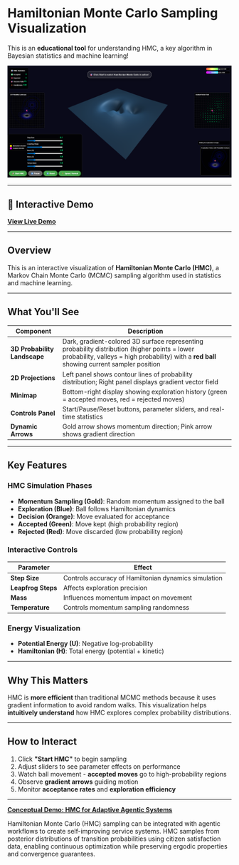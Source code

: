 # Hamiltonian Monte Carlo Sampling Visualization
This is an **educational tool** for understanding HMC, a key algorithm in Bayesian statistics and machine learning!

![HMC Visualization Preview](https://github.com/nbahador/Hamiltonian_Monte_Carlo_Sampling_Visualization/blob/main/img.png)

---

## 🔗 Interactive Demo

[**View Live Demo**](https://nbahador.github.io/Hamiltonian_Monte_Carlo_Sampling_Visualization/Hamiltonian%20Monte%20Carlo%20Sampling.html)

---

## Overview

This is an interactive visualization of **Hamiltonian Monte Carlo (HMC)**, a Markov Chain Monte Carlo (MCMC) sampling algorithm used in statistics and machine learning.

---

## What You'll See

| Component | Description |
|-----------|-------------|
| **3D Probability Landscape** | Dark, gradient-colored 3D surface representing probability distribution (higher points = lower probability, valleys = high probability) with a **red ball** showing current sampler position |
| **2D Projections** | Left panel shows contour lines of probability distribution; Right panel displays gradient vector field |
| **Minimap** | Bottom-right display showing exploration history (green = accepted moves, red = rejected moves) |
| **Controls Panel** | Start/Pause/Reset buttons, parameter sliders, and real-time statistics |
| **Dynamic Arrows** | Gold arrow shows momentum direction; Pink arrow shows gradient direction |

---

## Key Features

### HMC Simulation Phases
- **Momentum Sampling (Gold)**: Random momentum assigned to the ball
- **Exploration (Blue)**: Ball follows Hamiltonian dynamics
- **Decision (Orange)**: Move evaluated for acceptance
- **Accepted (Green)**: Move kept (high probability region)
- **Rejected (Red)**: Move discarded (low probability region)

### Interactive Controls
| Parameter | Effect |
|-----------|--------|
| **Step Size** | Controls accuracy of Hamiltonian dynamics simulation |
| **Leapfrog Steps** | Affects exploration precision |
| **Mass** | Influences momentum impact on movement |
| **Temperature** | Controls momentum sampling randomness |

### Energy Visualization
- **Potential Energy (U)**: Negative log-probability
- **Hamiltonian (H)**: Total energy (potential + kinetic)

---

## Why This Matters

HMC is **more efficient** than traditional MCMC methods because it uses gradient information to avoid random walks. This visualization helps **intuitively understand** how HMC explores complex probability distributions.

---

## How to Interact

1. Click **"Start HMC"** to begin sampling
2. Adjust sliders to see parameter effects on performance
3. Watch ball movement - **accepted moves** go to high-probability regions
4. Observe **gradient arrows** guiding motion
5. Monitor **acceptance rates** and **exploration efficiency**

---

[**Conceptual Demo: HMC for Adaptive Agentic Systems**](https://nbahador.github.io/Hamiltonian_Monte_Carlo_Sampling_Visualization/Conceptual%20Demo%20HMC%20for%20Adaptive%20Agentic%20Systems.html)

Hamiltonian Monte Carlo (HMC) sampling can be integrated with agentic workflows to create self-improving service systems. HMC samples from posterior distributions of transition probabilities using citizen satisfaction data, enabling continuous optimization while preserving ergodic properties and convergence guarantees.
